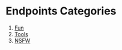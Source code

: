 # Endpoints Categories
<ol>
<li><a href="/Fun.md">Fun</a></li>
<li><a href="/Tools.md">Tools</a></li>
<li><a href="/NSFW.md">NSFW</a></li>
</ol>

